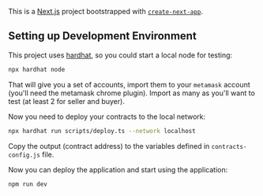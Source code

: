 This is a [Next.js](https://nextjs.org/) project bootstrapped with [`create-next-app`](https://github.com/vercel/next.js/tree/canary/packages/create-next-app).

## Setting up Development Environment

This project uses [hardhat](https://hardhat.org/), so you could start a local node for testing:

```bash
npx hardhat node
```

That will give you a set of accounts, import them to your `metamask` account (you'll need the metamask chrome plugin).
Import as many as you'll want to test (at least 2 for seller and buyer).

Now you need to deploy your contracts to the local network:

```bash
npx hardhat run scripts/deploy.ts --network localhost
```

Copy the output (contract address) to the variables defined in `contracts-config.js` file.

Now you can deploy the application and start using the application:

```bash
npm run dev
```
